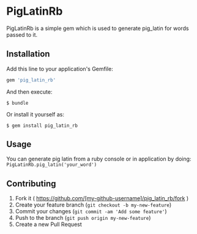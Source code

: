 # PigLatinRb

PigLatinRb is a simple gem which is used to generate pig_latin for words passed to it.
## Installation

Add this line to your application's Gemfile:

```ruby
gem 'pig_latin_rb'
```

And then execute:

    $ bundle

Or install it yourself as:

    $ gem install pig_latin_rb

## Usage
You can generate pig latin from a ruby console or in application by doing:
``` PigLatinRb.pig_latin('your_word') ```

## Contributing

1. Fork it ( https://github.com/[my-github-username]/pig_latin_rb/fork )
2. Create your feature branch (`git checkout -b my-new-feature`)
3. Commit your changes (`git commit -am 'Add some feature'`)
4. Push to the branch (`git push origin my-new-feature`)
5. Create a new Pull Request

